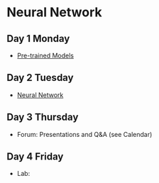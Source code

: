 # Neural Network

## Day 1 Monday

- [Pre-trained Models](pretrained.md)





## Day 2 Tuesday

- [Neural Network](neural.md)


## Day 3 Thursday

- Forum: Presentations and Q&A (see Calendar)

## Day 4 Friday

- Lab:


